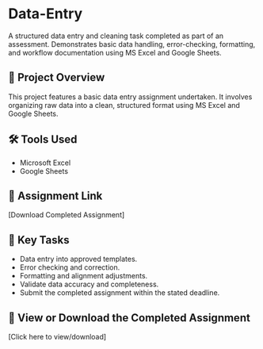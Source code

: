 # Data-Entry
A structured data entry and cleaning task completed as part of an assessment. Demonstrates basic data handling, error-checking, formatting, and workflow documentation using MS Excel and Google Sheets.

## 📌 Project Overview
This project features a basic data entry assignment undertaken. It involves organizing raw data into a clean, structured format using MS Excel and Google Sheets.

## 🛠️ Tools Used
- Microsoft Excel
- Google Sheets
  
## 📄 Assignment Link

 [Download Completed Assignment]

## 📌 Key Tasks
- Data entry into approved templates.
- Error checking and correction.
- Formatting and alignment adjustments.
- Validate data accuracy and completeness.
- Submit the completed assignment within the stated deadline.

## 📄 View or Download the Completed Assignment

[Click here to view/download] 

